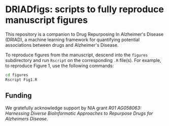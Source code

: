 # DRIADfigs: scripts to fully reproduce manuscript figures

This repository is a companion to Drug Repurposing In Alzheimer's Disease (DRIAD), a machine learning framework for quantifying potential associations between drugs and Alzheimer's Disease.

To reproduce figures from the manuscript, descend into the `figures` subdirectory and run `Rscript` on the corresponding `.R` file(s). For example, to reproduce Figure 1, use the following commands:

``` sh
cd figures
Rscript Fig1.R
```

## Funding

We gratefully acknowledge support by NIA grant *R01 AG058063: Harnessing Diverse BioInformatic Approaches to Repurpose Drugs for Alzheimers Disease.*


